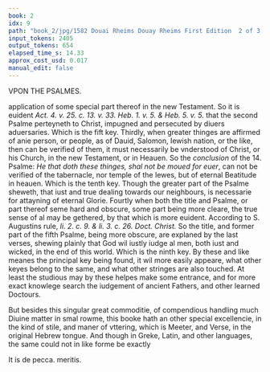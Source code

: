 ```yaml
---
book: 2
idx: 9
path: "book_2/jpg/1582 Douai Rheims Douay Rheims First Edition  2 of 3 1610 Old Testament.pdf-9.jpg"
input_tokens: 2405
output_tokens: 654
elapsed_time_s: 14.33
approx_cost_usd: 0.017
manual_edit: false
---
```

VPON THE PSALMES.

application of some special part thereof in the new Testament. So it is euident *Act. 4. v. 25. c. 13. v. 33. Heb. 1. v. 5. & Heb. 5. v. 5.* that the second Psalme perteyneth to Christ, impugned and persecuted by diuers aduersaries. Which is the fift key. Thirdly, when greater thinges are affirmed of anie person, or people, as of Dauid, Salomon, Iewish nation, or the like, then can be verified of them, it must necessarily be vnderstood of Christ, or his Church, in the new Testament, or in Heauen. So the *conclusion* of the 14. Psalme: *He that doth these thinges, shal not be moued for euer*, can not be verified of the tabernacle, nor temple of the Iewes, but of eternal Beatitude in heauen. Which is the tenth key. Though the greater part of the Psalme sheweth, that iust and true dealing towards our neighbours, is necessarie for attayning of eternal Glorie. Fourtly when both the title and Psalme, or part thereof seme hard and obscure, some part being more cleare, the true sense of al may be gethered, by that which is more euident. According to S. Augustins rule, *li. 2. c. 9. & li. 3. c. 26. Doct. Christ.* So the title, and former part of the fifth Psalme, being more obscure, are explaned by the last verses, shewing plainly that God wil iustly iudge al men, both iust and wicked, in the end of this world. Which is the ninth key. By these and like meanes the principal key being found, it wil more easily appeare, what other keyes belong to the same, and what other stringes are also touched. At least the studious may by these helpes make some entrance, and for more exact knowlege search the iudgement of ancient Fathers, and other learned Doctours.

But besides this singular great commoditie, of compendious handling much Diuine matter in smal rowme, this booke hath an other special excellencie, in the kind of stile, and maner of vttering, which is Meeter, and Verse, in the original Hebrew tongue. And though in Greke, Latin, and other languages, the same could not in like forme be exactly

[^1]: Greatnes of thinges affirmed.

[^2]: Conscience of places.

[^3]: The stile of this booke is Poetrie.

<aside>It is de pecca. meritis.</aside>